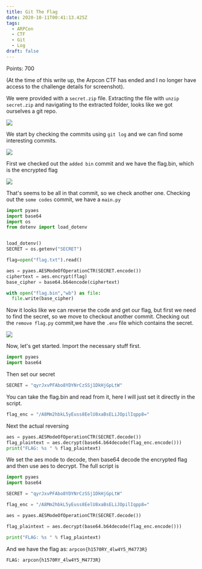 ```yaml
---
title: Git The Flag
date: 2020-10-11T00:41:13.425Z
tags:
  - ARPCon
  - CTF
  - Git
  - Log
draft: false
---
```

Points: 700

(At the time of this write up, the Arpcon CTF has ended and I no longer have access to the challenge details for screenshot).

We were provided with a `secret.zip` file. Extracting the file with `unzip secret.zip` and navigating to the extracted folder, looks like we got ourselves a git repo.

![](/images/git.png)

We start by checking the commits using `git log` and we can find some interesting commits.

![](/images/git_log.png)

First we checked out the `added bin` commit and we have the flag.bin, which is the encrypted flag

![](/images/flag_bin.png)

That's seems to be all in that commit, so we check another one. Checking out the `some codes` commit, we have a `main.py `

```python
import pyaes
import base64
import os
from dotenv import load_dotenv


load_dotenv()
SECRET = os.getenv("SECRET")

flag=open("flag.txt").read()

aes = pyaes.AESModeOfOperationCTR(SECRET.encode())
ciphertext = aes.encrypt(flag)
base_cipher = base64.b64encode(ciphertext)

with open("flag.bin","wb") as file:
  file.write(base_cipher)

```

Now it looks like we can reverse the code and get our flag, but first we need to find the secret, so we move to checkout another commit. Checking out the `remove flag.py` commit,we have the `.env` file which contains the secret.

![](/images/secret.png)

Now, let's get started. Import the necessary stuff first.

```python
import pyaes
import base64
```

Then set our secret 

```python
SECRET = "qyrJxvPFAbo8YDYNrCzSSj1DkHjGpLtW"
```

You can take the flag.bin and read from it, here I will just set it directly in the script.

```python
flag_enc = "/A8Mm2hbkL5yEuss8EelU8xaBsELiJOpilIqpp8="
```

Next the actual reversing

```python
aes = pyaes.AESModeOfOperationCTR(SECRET.decode())
flag_plaintext = aes.decrypt(base64.b64decode(flag_enc.encode()))
print("FLAG: %s " % flag_plaintext)
```

We set the aes mode to decode, then base64 decode the encrypted flag and then use aes to decrypt. The full script is 

```python
import pyaes
import base64

SECRET = "qyrJxvPFAbo8YDYNrCzSSj1DkHjGpLtW"

flag_enc = "/A8Mm2hbkL5yEuss8EelU8xaBsELiJOpilIqpp8="

aes = pyaes.AESModeOfOperationCTR(SECRET.decode())

flag_plaintext = aes.decrypt(base64.b64decode(flag_enc.encode()))

print("FLAG: %s " % flag_plaintext)
```

And we have the flag as: `arpcon{h1570RY_4lw4Y5_M4773R}`

```python
FLAG: arpcon{h1570RY_4lw4Y5_M4773R}
```